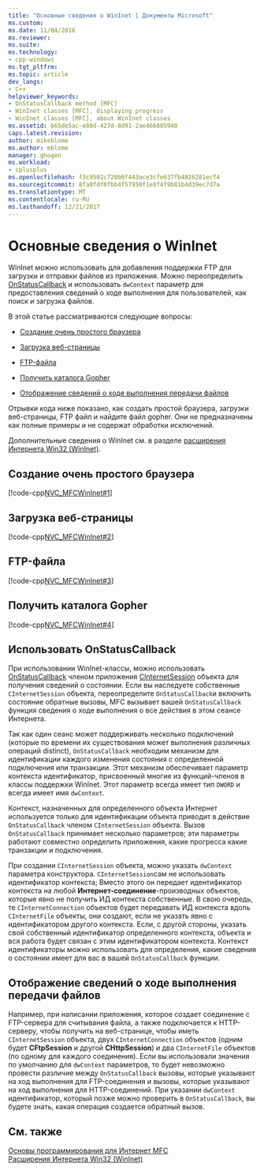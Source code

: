 ```yaml
---
title: "Основные сведения о WinInet | Документы Microsoft"
ms.custom: 
ms.date: 11/04/2016
ms.reviewer: 
ms.suite: 
ms.technology:
- cpp-windows
ms.tgt_pltfrm: 
ms.topic: article
dev_langs:
- C++
helpviewer_keywords:
- OnStatusCallback method [MFC]
- WinInet classes [MFC], displaying progress
- WinInet classes [MFC], about WinInet classes
ms.assetid: 665de5ac-e80d-427d-8d91-2ae466885940
caps.latest.revision: 
author: mikeblome
ms.author: mblome
manager: ghogen
ms.workload:
- cplusplus
ms.openlocfilehash: f3c9502c720b0f443ace3cfe637fb4826281ecf4
ms.sourcegitcommit: 8fa8fdf0fbb4f57950f1e8f4f9b81b4d39ec7d7a
ms.translationtype: MT
ms.contentlocale: ru-RU
ms.lasthandoff: 12/21/2017
---
```

# <a name="wininet-basics"></a>Основные сведения о WinInet
WinInet можно использовать для добавления поддержки FTP для загрузки и отправки файлов из приложения. Можно переопределить [OnStatusCallback](../mfc/reference/cinternetsession-class.md#onstatuscallback) и использовать `dwContext` параметр для предоставления сведений о ходе выполнения для пользователей, как поиск и загрузка файлов.  
  
 В этой статье рассматриваются следующие вопросы:  
  
-   [Создание очень простого браузера](#_core_create_a_very_simple_browser)  
  
-   [Загрузка веб-страницы](#_core_download_a_web_page)  
  
-   [FTP-файла](#_core_ftp_a_file)  
  
-   [Получить каталога Gopher](#_core_retrieve_a_gopher_directory)  
  
-   [Отображение сведений о ходе выполнения передачи файлов](#_core_display_progress_information_while_transferring_files)  
  
 Отрывки кода ниже показано, как создать простой браузера, загрузки веб-страницы, FTP файл и найдите файл gopher. Они не предназначены как полные примеры и не содержат обработки исключений.  
  
 Дополнительные сведения о WinInet см. в разделе [расширения Интернета Win32 (WinInet)](../mfc/win32-internet-extensions-wininet.md).  
  
##  <a name="_core_create_a_very_simple_browser"></a>Создание очень простого браузера  
 [!code-cpp[NVC_MFCWinInet#1](../mfc/codesnippet/cpp/wininet-basics_1.cpp)]  
  
##  <a name="_core_download_a_web_page"></a>Загрузка веб-страницы  
 [!code-cpp[NVC_MFCWinInet#2](../mfc/codesnippet/cpp/wininet-basics_2.cpp)]  
  
##  <a name="_core_ftp_a_file"></a>FTP-файла  
 [!code-cpp[NVC_MFCWinInet#3](../mfc/codesnippet/cpp/wininet-basics_3.cpp)]  
  
##  <a name="_core_retrieve_a_gopher_directory"></a>Получить каталога Gopher  
 [!code-cpp[NVC_MFCWinInet#4](../mfc/codesnippet/cpp/wininet-basics_4.cpp)]  
  
## <a name="use-onstatuscallback"></a>Использовать OnStatusCallback  
 При использовании WinInet-классы, можно использовать [OnStatusCallback](../mfc/reference/cinternetsession-class.md#onstatuscallback) членом приложения [CInternetSession](../mfc/reference/cinternetsession-class.md) объекта для получения сведений о состоянии. Если вы наследуете собственные `CInternetSession` объекта, переопределите `OnStatusCallback`и включить состояние обратные вызовы, MFC вызывает вашей `OnStatusCallback` функция сведения о ходе выполнения о все действия в этом сеансе Интернета.  
  
 Так как один сеанс может поддерживать несколько подключений (которые по времени их существования может выполнения различных операций distinct), `OnStatusCallback` необходим механизм для идентификации каждого изменения состояния с определенной подключения или транзакции. Этот механизм обеспечивает параметр контекста идентификатор, присвоенный многие из функций-членов в классы поддержки WinInet. Этот параметр всегда имеет тип `DWORD` и всегда имеет имя `dwContext`.  
  
 Контекст, назначенных для определенного объекта Интернет используется только для идентификации объекта приводит в действие `OnStatusCallback` членом `CInternetSession` объекта. Вызов `OnStatusCallback` принимает несколько параметров; эти параметры работают совместно определить приложения, какие прогресса какие транзакции и подключения.  
  
 При создании `CInternetSession` объекта, можно указать `dwContext` параметра конструктора. `CInternetSession`сам не использовать идентификатор контекста; Вместо этого он передает идентификатор контекста на любой **Интернет-соединение**-производных объектов, которые явно не получить ИД контекста собственные. В свою очередь, те `CInternetConnection` объектов будет передавать ИД контекста вдоль `CInternetFile` объекты, они создают, если не указать явно с идентификатором другого контекста. Если, с другой стороны, указать свой собственный идентификатор определенного контекста, объекта и вся работа будет связан с этим идентификатором контекста. Контекст идентификаторы можно использовать для определения, какие сведения о состоянии имеет для вас в вашей `OnStatusCallback` функции.  
  
##  <a name="_core_display_progress_information_while_transferring_files"></a>Отображение сведений о ходе выполнения передачи файлов  
 Например, при написании приложения, которое создает соединение с FTP-сервера для считывания файла, а также подключается к HTTP-серверу, чтобы получить на веб-странице, чтобы иметь `CInternetSession` объекта, двух `CInternetConnection` объектов (одним будет **CFtpSession** и другой **CHttpSession**) и два `CInternetFile` объектов (по одному для каждого соединения). Если вы использовали значения по умолчанию для `dwContext` параметров, то будет невозможно провести различие между `OnStatusCallback` вызовы, которые указывают на ход выполнения для FTP-соединения и вызовы, которые указывают на ход выполнения для HTTP-соединений. При указании `dwContext` идентификатор, который позже можно проверить в `OnStatusCallback`, вы будете знать, какая операция создается обратный вызов.  
  
## <a name="see-also"></a>См. также  
 [Основы программирования для Интернет MFC](../mfc/mfc-internet-programming-basics.md)   
 [Расширения Интернета Win32 (WinInet)](../mfc/win32-internet-extensions-wininet.md)

